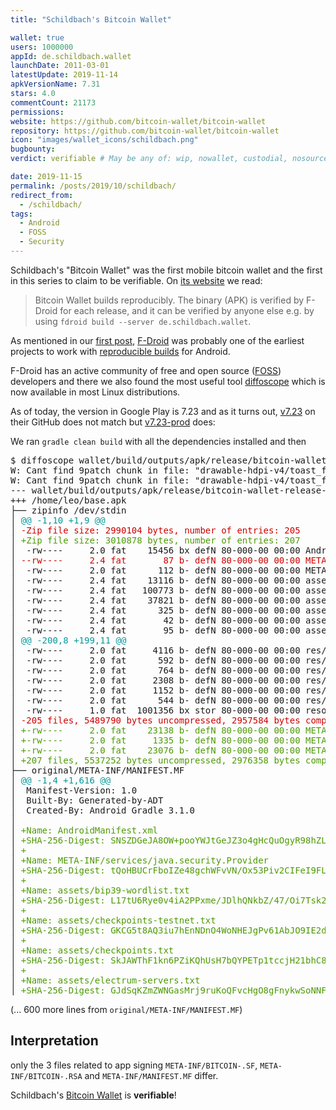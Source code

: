 ```yaml
---
title: "Schildbach's Bitcoin Wallet"

wallet: true
users: 1000000
appId: de.schildbach.wallet
launchDate: 2011-03-01
latestUpdate: 2019-11-14
apkVersionName: 7.31
stars: 4.0
commentCount: 21173
permissions:
website: https://github.com/bitcoin-wallet/bitcoin-wallet
repository: https://github.com/bitcoin-wallet/bitcoin-wallet
icon: "images/wallet_icons/schildbach.png"
bugbounty:
verdict: verifiable # May be any of: wip, nowallet, custodial, nosource, nonverifiable, verifiable, bounty, cert1, cert2, cert3

date: 2019-11-15
permalink: /posts/2019/10/schildbach/
redirect_from:
  - /schildbach/
tags:
  - Android
  - FOSS
  - Security
---
```


Schildbach's "Bitcoin Wallet"
was the first mobile bitcoin wallet and the first in this series to claim to be
verifiable. On [its website](https://wallet.schildbach.de/) we read:

> Bitcoin Wallet builds reproducibly. The binary (APK) is verified by F-Droid
> for each release, and it can be verified by anyone else e.g. by using
> `fdroid build --server de.schildbach.wallet`.

As mentioned in our [first post](/first-post/), [F-Droid](https://f-droid.org/)
was probably one of the earliest projects to work with
[reproducible builds](https://f-droid.org/docs/Reproducible_Builds/?title=Deterministic,_Reproducible_Builds)
for Android.

F-Droid has an active community of free and open source ([FOSS](/tags/#foss))
developers and there we also found the most useful tool [diffoscope](https://diffoscope.org/)
which is now available in most Linux distributions.

As of today, the version in Google Play is 7.23 and as it turns out,
[v7.23](https://github.com/bitcoin-wallet/bitcoin-wallet/tree/v7.23) on their
GitHub does not match but
[v7.23-prod](https://github.com/bitcoin-wallet/bitcoin-wallet/tree/v7.23-prod)
does:

We ran `gradle clean build` with all the dependencies installed and then

<div class="language-plaintext highlighter-rouge">
<div class="highlight">
<pre class="highlight">$ diffoscope wallet/build/outputs/apk/release/bitcoin-wallet-release-unsigned.apk ~/base.apk
W: Cant find 9patch chunk in file: &quot;drawable-hdpi-v4/toast_frame.9.png&quot;. Renaming it to *.png.                                                                  |    0%                             ETA:  --:--:--
W: Cant find 9patch chunk in file: &quot;drawable-hdpi-v4/toast_frame.9.png&quot;. Renaming it to *.png.
--- wallet/build/outputs/apk/release/bitcoin-wallet-release-unsigned.apk
+++ /home/leo/base.apk
├── zipinfo /dev/stdin
│ <font color="#06989A">@@ -1,10 +1,9 @@</font>
│ <font color="#CC0000">-Zip file size: 2990104 bytes, number of entries: 205</font>
│ <font color="#4E9A06">+Zip file size: 3010878 bytes, number of entries: 207</font>
│  -rw----     2.0 fat    15456 bx defN 80-000-00 00:00 AndroidManifest.xml
│ <font color="#CC0000">--rw----     2.4 fat       87 b- defN 80-000-00 00:00 META-INF/MANIFEST.MF</font>
│  -rw----     2.0 fat      112 b- defN 80-000-00 00:00 META-INF/services/java.security.Provider
│  -rw----     2.4 fat    13116 b- defN 80-000-00 00:00 assets/bip39-wordlist.txt
│  -rw----     2.4 fat   100773 b- defN 80-000-00 00:00 assets/checkpoints-testnet.txt
│  -rw----     2.4 fat    37821 b- defN 80-000-00 00:00 assets/checkpoints.txt
│  -rw----     2.4 fat      325 b- defN 80-000-00 00:00 assets/electrum-servers.txt
│  -rw----     2.4 fat       42 b- defN 80-000-00 00:00 assets/fees-testnet.txt
│  -rw----     2.4 fat       95 b- defN 80-000-00 00:00 assets/fees.txt
│ <font color="#06989A">@@ -200,8 +199,11 @@</font>
│  -rw----     2.0 fat     4116 b- defN 80-000-00 00:00 res/xml/preference_about.xml
│  -rw----     2.0 fat      592 b- defN 80-000-00 00:00 res/xml/preference_diagnostics.xml
│  -rw----     2.0 fat      764 b- defN 80-000-00 00:00 res/xml/preference_headers.xml
│  -rw----     2.0 fat     2308 b- defN 80-000-00 00:00 res/xml/preference_settings.xml
│  -rw----     2.0 fat     1152 b- defN 80-000-00 00:00 res/xml/shortcuts.xml
│  -rw----     2.0 fat      544 b- defN 80-000-00 00:00 res/xml/wallet_balance_widget.xml
│  -rw----     1.0 fat  1001356 bx stor 80-000-00 00:00 resources.arsc
│ <font color="#CC0000">-205 files, 5489790 bytes uncompressed, 2957584 bytes compressed:  46.1%</font>
│ <font color="#4E9A06">+-rw----     2.0 fat    23138 b- defN 80-000-00 00:00 META-INF/BITCOIN-.SF</font>
│ <font color="#4E9A06">+-rw----     2.0 fat     1335 b- defN 80-000-00 00:00 META-INF/BITCOIN-.RSA</font>
│ <font color="#4E9A06">+-rw----     2.0 fat    23076 b- defN 80-000-00 00:00 META-INF/MANIFEST.MF</font>
│ <font color="#4E9A06">+207 files, 5537252 bytes uncompressed, 2976358 bytes compressed:  46.3%</font>
├── original/META-INF/MANIFEST.MF
│ <font color="#06989A">@@ -1,4 +1,616 @@</font>
│  Manifest-Version: 1.0
│  Built-By: Generated-by-ADT
│  Created-By: Android Gradle 3.1.0
│  
│ <font color="#4E9A06">+Name: AndroidManifest.xml</font>
│ <font color="#4E9A06">+SHA-256-Digest: SNSZDGeJA8OW+pooYWJtGeJZ3o4gHcQuOgyR98hZL00=</font>
│ <font color="#4E9A06">+</font>
│ <font color="#4E9A06">+Name: META-INF/services/java.security.Provider</font>
│ <font color="#4E9A06">+SHA-256-Digest: tQoHBUCrFboIZe48gchWFvVN/Ox53Piv2CIFeI9FLaw=</font>
│ <font color="#4E9A06">+</font>
│ <font color="#4E9A06">+Name: assets/bip39-wordlist.txt</font>
│ <font color="#4E9A06">+SHA-256-Digest: L17tU6Rye0v4iA2PPxme/JDlhQNkbZ/47/Oi7Tsk29o=</font>
│ <font color="#4E9A06">+</font>
│ <font color="#4E9A06">+Name: assets/checkpoints-testnet.txt</font>
│ <font color="#4E9A06">+SHA-256-Digest: GKCG5t8AQ3iu7hEnNDnO4WoNHEJgPv61AbJO9IE2dTg=</font>
│ <font color="#4E9A06">+</font>
│ <font color="#4E9A06">+Name: assets/checkpoints.txt</font>
│ <font color="#4E9A06">+SHA-256-Digest: SkJAWThF1kn6PZiKQhUsH7bQYPETp1tccjH21bhC8A4=</font>
│ <font color="#4E9A06">+</font>
│ <font color="#4E9A06">+Name: assets/electrum-servers.txt</font>
│ <font color="#4E9A06">+SHA-256-Digest: GJdSqKZmZWNGasMrj9ruKoQFvcHgO8gFnykwSoNNF5Q=</font>
</pre>
</div>
</div>

(... 600 more lines from `original/META-INF/MANIFEST.MF`)


Interpretation
--------------

only the 3 files related to app signing `META-INF/BITCOIN-.SF`,
`META-INF/BITCOIN-.RSA` and `META-INF/MANIFEST.MF` differ.

Schildbach's
[Bitcoin Wallet](https://play.google.com/store/apps/details?id=de.schildbach.wallet)
is **verifiable**!
